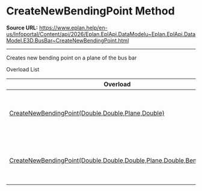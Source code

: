 # CreateNewBendingPoint Method

**Source URL:** https://www.eplan.help/en-us/Infoportal/Content/api/2026/Eplan.EplApi.DataModelu~Eplan.EplApi.DataModel.E3D.BusBar~CreateNewBendingPoint.html

---

Creates new bending point on a plane of the bus bar

Overload List

| Overload | Description |
| --- | --- |
| [CreateNewBendingPoint(Double,Double,Plane,Double)](Eplan.EplApi.DataModelu~Eplan.EplApi.DataModel.E3D.BusBar~CreateNewBendingPoint(Double,Double,Plane,Double).html) | Creates new bending point on a plane of the bus bar |
| [CreateNewBendingPoint(Double,Double,Double,Plane,Double,BendingType)](topic467.html) | Creates new bending point on a plane of the bus bar |
